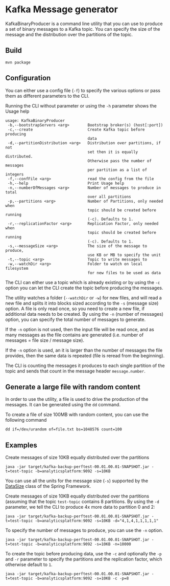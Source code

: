 # Kafka Message generator

KafkaBinaryProducer is a command line utility that you can use to produce a set of binary messages to a Kafka topic. You can specify the size of the message and the distribution over the partitions of the topic.

## Build

```
mvn package
```

## Configuration

You can either use a config file (`-f`) to specify the various options or pass them as different parameters to the CLI. 

Running the CLI without parameter or using the `-h` parameter shows the Usage help

```
usage: KafkaBinaryProducer
 -b,--bootstrapServers <arg>        Bootstrap broker(s) (host[:port])
 -c,--create                        Create Kafka topic before producing
                                    data
 -d,--partitionDistribution <arg>   Distribution over partitions, if not
                                    set then it is equally distributed.
                                    Otherwise pass the number of messages
                                    per partition as a list of integers
 -f,--confFile <arg>                read the config from the file
 -h,--help                          Print Usage help
 -n,--numberOfMessages <arg>        Number of messages to produce in total
                                    over all partitions
 -p,--partitions <arg>              Number of Partitions, only needed when
                                    topic should be created before running
                                    (-c). Defaults to 1.
 -r,--replicationFactor <arg>       Replication Factor, only needed when
                                    topic should be created before running
                                    (-c). Defaults to 1.
 -s,--messageSize <arg>             The size of the message to produce,
                                    use KB or MB to specify the unit
 -t,--topic <arg>                   Topic to write messages to
 -w,--watchDir <arg>                Folder to watch on local filesystem
                                    for new files to be used as data
```

The CLI can either use a topic which is already existing or by using the `-c` option you can let the CLI create the topic before producing the messages. 

The utility watches a folder (`--watchDir` or `-w`) for new files, and will read a new file and splits it into blocks sized according to the `-s` (message size) option. A file is only read once, so you need to create a new file, if additional data needs to be created. By using the `-n` (number of messages) option, you can specify the total number of messages to generate. 

If the `-n` option is not used, then the input file will be read once, and as many messages as the file contains are generated (i.e. number of messages = file size / message size).

If the `-n` option is used, an it is larger than the number of messages the file provides, then the same data is repeated (file is reread from the beginning). 

The CLI is counting the messages it produces to each single partition of the topic and sends that count in the message header `message.number`. 

## Generate a large file with random content

In order to use the utility, a file is used to drive the production of the messages. It can be generated using the `dd` command. 

To create a file of size 100MB with random content, you can use the following command

```
dd if=/dev/urandom of=file.txt bs=1048576 count=100
```

## Examples

Create messages of size 10KB equally distributed over the partitions

```
java -jar target/kafka-backup-perftest-00.01.00.01-SNAPSHOT.jar -t=test-topic -b=analyticsplatform:9092 -s=10KB
```

You can use all the units for the message size (`-s`) supported by the [DataSize](https://docs.spring.io/spring/docs/current/javadoc-api/org/springframework/util/unit/DataSize.html) class of the Spring Framework. 

Create messages of size 10KB equally distributed over the partitions (assuming that the topic `test-topic` contains 8 partitions. By using the `-d` parameter, we tell the CLI to produce 4x more data to partition 0 and 2:

```
java -jar target/kafka-backup-perftest-00.01.00.01-SNAPSHOT.jar -t=test-topic -b=analyticsplatform:9092 -s=10KB -d="4,1,4,1,1,1,1,1"
```

To specify the number of messages to produce, you can use the `-n` option. 

```
java -jar target/kafka-backup-perftest-00.01.00.01-SNAPSHOT.jar -t=test-topic -b=analyticsplatform:9092 -s=10KB -n=10000
```


To create the topic before producing data, use the `-c` and optionally the `-p` and `-r` parameter to specify the partitions and the replication factor, which otherwise default to `1`.

```
java -jar target/kafka-backup-perftest-00.01.00.01-SNAPSHOT.jar -t=test-topic -b=analyticsplatform:9092 -s=10KB -c -p=8
```


